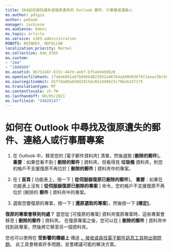 ```yaml
---
title: 204如何尋找遺失或復原遺失的 Outlook 郵件、行事曆或連絡人
ms.author: pdigia
author: pebaum
manager: jackiesm
ms.audience: Admin
ms.topic: article
ms.service: o365-administration
ROBOTS: NOINDEX, NOFOLLOW
localization_priority: Normal
ms.collection: Adm_O365
ms.custom:
- "204"
- "1800008"
ms.assetid: 86752487-615c-447d-aebf-bf5abd49db20
ms.openlocfilehash: 17a6eb841a87b046bd822052a467b4ad40d83b76f1aeac5bc56bea29b4d9a755
ms.sourcegitcommit: b5f7da89a650d2915dc652449623c78be6247175
ms.translationtype: MT
ms.contentlocale: zh-TW
ms.lasthandoff: 08/05/2021
ms.locfileid: "54029147"
---
```

# <a name="how-to-find-and-recover-missing-messages-contacts-or-calendar-items-in-outlook"></a>如何在 Outlook 中尋找及復原遺失的郵件、連絡人或行事曆專案

1. 在 Outlook 中，移至您的 [電子郵件資料夾] 清單，然後選取 [**刪除的郵件**]。 **重要**：如果您看不到 [ **刪除的郵件** ] 資料夾，但看得見 **垃圾桶** 資料夾，則您的帳戶不支援復原不再位於 [ **刪除的郵件** ] 資料夾中的專案。

2. 在 [ **首頁** ] 功能表上，按一下 [ **從伺服器復原已刪除的郵件**]。 **重要**：如果在功能表上沒有 [ **從伺服器復原已刪除的專案** ] 命令，您的帳戶不支援復原不再位於 [刪除的 **郵件** ] 資料夾中的專案。

3. 選取您要復原的專案，按一下 [ **還原選取的專案**]，然後按一下 **[確定]**。

**復原的專案會移到何處？** 當您從 [可復原的專案] 資料夾復原專案時，這些專案會移至 [ **刪除的郵件** ] 資料夾。 在復原專案之後，您可以在 [ **刪除的郵件** ] 資料夾中找到該專案，然後將它移至另一個資料夾。

您也可以使用在 **受影響的機器上** 傳送 [、接收或尋找電子郵件訊息工具時出現問題](https://aka.ms/SaRA-OutlookSendReceive)。 此工具會檢查許多問題，並會建議可能的解決方案。
